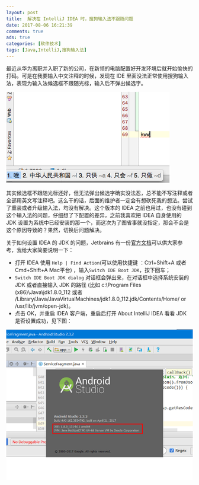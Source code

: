 ```yaml
---
layout: post
title:  解决在 IntelliJ IDEA 时，搜狗输入法不跟随问题
date: 2017-08-06 16:21:39
comments: true
ads: true
categories: [软件技术]
tags: [Java,IntelliJ,搜狗输入法]
---
```


最近从华为离职并入职了新的公司，在新领的电脑配置好开发环境后就开始愉快的打码。可是在我要输入中文注释的时候，发现在 IDE 里面没法正常使用搜狗输入法，表现为输入法候选框不跟随光标，输入后不弹出候选字。

![输入法不跟随](/assets/images/2017-08-06-fix-sougou-intellij-compatibility/screen_print.png)

<!-- more -->

其实候选框不跟随光标还好，但无法弹出候选字确实没法忍，总不能不写注释或者全部用英文写注释吧。这么干的话，后面的维护者一定会有想砍死我的想法。尝试了重装或者升级输入法，均没有解决。这个版本的 IDEA 之前也用过，也没有碰到这个输入法的问题，仔细想了下配置的差异，之前我喜欢把 IDEA 自身使用的 JDK 设置为系统中已经安装的那一个，而这次为了图省事就没指定，那会不会是这个原因导致的？果然，切换后问题解决。

关于如何设置 IDEA 的 JDK 的问题，Jetbrains 有一份[官方文档](https://intellij-support.jetbrains.com/hc/en-us/articles/206544879-Selecting-the-JDK-version-the-IDE-will-run-under)可以供大家参考，我给大家简要说明一下：

+ 打开 IDEA 使用 `Help | Find Action`(可以使用快捷键 ：Ctrl+Shift+A 或者 Cmd+Shift+A Mac平台) ，输入`Switch IDE Boot JDK`，按下回车；
+ `Switch IDE Boot JDK dialog` 对话框会弹出来，在对话框中选择系统安装的 JDK 或者直接输入 JDK 的路径 (比如 c:\Program Files (x86)\Java\jdk1.8.0_112 或者 /Library/Java/JavaVirtualMachines/jdk1.8.0_112.jdk/Contents/Home/ or /usr/lib/jvm/open-jdk)。
+ 点击 OK，并重启 IDEA 客户端，重启后打开 About IntelliJ IDEA 看看 JDK 是否设置成功，见下图：

![About Page](/assets/images/2017-08-06-fix-sougou-intellij-compatibility/android-studio_jdk_8u131.png)
